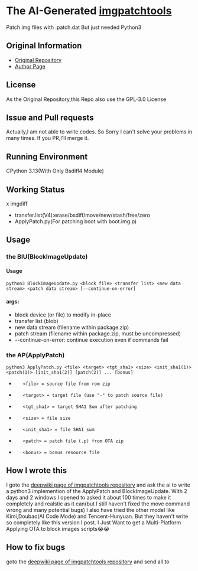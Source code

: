 # The AI-Generated [imgpatchtools](https://github.com/erfanoabdi/imgpatchtools)
Patch img files with <Partition>.patch.dat But just needed Python3

## Original Information
- [Original Repository](https://github.com/erfanoabdi/imgpatchtools)
- [Author Page](https://github.com/erfanoabdi)

## License
As the Original Repository,this Repo also use the GPL-3.0 License

## Issue and Pull requests
Actually,I am not able to write codes.
So Sorry I can't solve your problems in many times.
If you PR,I'll merge it.

## Running Environment
CPython 3.13(With Only Bsdiff4 Module)


## Working Status
x imgdiff
- transfer.list(V4):erase/bsdiff/move/new/stash/free/zero
- ApplyPatch.py(For patching boot with boot.img.p)

## Usage
### the BIU(BlockImageUpdate)
#### Usage
`python3 BlockImageUpdate.py <block file> <transfer list> <new data stream> <patch data stream> [--continue-on-error]`
#### args:
- block device (or file) to modify in-place
- transfer list (blob)
- new data stream (filename within package.zip)
- patch stream (filename within package.zip, must be uncompressed)
- --continue-on-error: continue execution even if commands fail


### the AP(ApplyPatch)
`python3 ApplyPatch.py <file> <target> <tgt_sha1> <size> <init_sha1(1)> <patch(1)> [init_sha1(2)] [patch(2)] ... [bonus]`
-        <file> = source file from rom zip
-        <target> = target file (use "-" to patch source file)
-        <tgt_sha1> = target SHA1 Sum after patching
-        <size> = file size
-        <init_sha1> = file SHA1 sum
-        <patch> = patch file (.p) from OTA zip
-        <bonus> = bonus resource file



## How I wrote this
I goto the [deepwiki page of imgpatchtools repository](https://deepwiki.com/erfanoabdi/imgpatchtools) and ask the ai to write a python3 implemention of the ApplyPatch and BlockImageUpdate.
With 2 days and 2 windows I opened to asked it about 100 times to make it completely and realstic as it can(but I still haven't fixed the move command wrong and many potential bugs)
I also have tried the other model like Kimi,Doubao(AI Code Mode) and Tencent-Hunyuan.
But they haven't write so completely like this version I post.
I Just Want to get a Multi-Platform Applying OTA to block images scripts😭😭

## How to fix bugs
goto the [deepwiki page of imgpatchtools repository](https://deepwiki.com/erfanoabdi/imgpatchtools) and send all to 